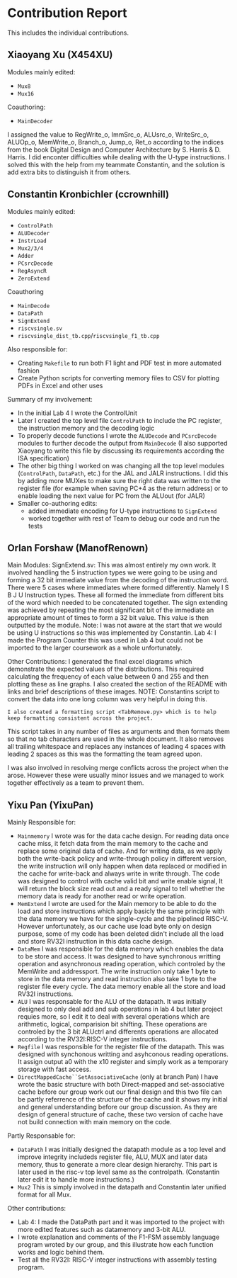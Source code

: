# Contribution Report

This includes the individual contributions.

## Xiaoyang Xu (X454XU)

Modules mainly edited:

* `Mux8`
* `Mux16`

Coauthoring:

* `MainDecoder`

I assigned the value to RegWrite_o, ImmSrc_o, ALUsrc_o, WriteSrc_o, ALUOp_o, MemWrite_o, Branch_o, Jump_o, Ret_o according to the indices from the book Digital Design and Computer Architecture by S. Harris & D. Harris. I did enconter difficulties while dealing with the U-type instructions. I solved this with the help from my teammate Constantin, and the solution is add extra bits to distinguish it from others.  

## Constantin Kronbichler (ccrownhill)

Modules mainly edited:

* `ControlPath`
* `ALUDecoder`
* `InstrLoad`
* `Mux2/3/4`
* `Adder`
* `PCsrcDecode`
* `RegAsyncR`
* `ZeroExtend`

Coauthoring

* `MainDecode`
* `DataPath`
* `SignExtend`
* `riscvsingle.sv`
* `riscvsingle_dist_tb.cpp`/`riscvsingle_f1_tb.cpp`

Also responsible for:

* Creating `Makefile` to run both F1 light and PDF test in more automated fashion
* Create Python scripts for converting memory files to CSV for plotting PDFs in Excel and other uses

Summary of my involvement:

* In the initial Lab 4 I wrote the ControlUnit
* Later I created the top level file `ControlPath` to include the PC register, the instruction memory and the decoding logic
* To properly decode functions I wrote the `ALUDecode` and `PCsrcDecode` modules to further decode the output from `MainDecode` (I also supported Xiaoyang to write this file by discussing its requirements according the ISA specification)
* The other big thing I worked on was changing all the top level modules (`ControlPath`, `DataPath`, etc.) for the JAL and JALR instructions.
I did this by adding more MUXes to make sure the right data was written to the register file
(for example when saving PC+4 as the return address) or to enable loading
the next value for PC from the ALUout (for JALR)
* Smaller co-authoring edits:
	* added immediate encoding for U-type instructions to `SignExtend`
	* worked together with rest of Team to debug our code and run the tests


## Orlan Forshaw (ManofRenown)
Main Modules:
SignExtend.sv:
	This was almost entirely my own work. It involved handling the 5 instruction types we were going to be using and forming a 32 bit immediate value from the decoding of the instruction word. 
  There were 5 cases where immediates where formed differently. Namely I S B J U Instruction types. 
  These all formed the immediate from different bits of the word which needed to be concatenated together. 
  The sign extending was achieved by repeating the most significant bit of the immediate an appropriate amount of times to form a 32 bit value. This value is then outputted by the module.
		Note: I was not aware at the start that we would be using U instructions so this was implemented by Constantin.
Lab 4: I made the Program Counter 
	this was used in Lab 4 but could not be imported to the larger coursework as a whole unfortunately.
	
Other Contributions:
	I generated the final excel diagrams which demonstrate the expected values of the distributions. 
  This required calculating the frequency of each value between 0 and 255 and then plotting these as line graphs.
  I also created the section of the README with links and brief descriptions of these images. 
		NOTE: Constantins script to convert the data into one long column was very helpful in doing this.

	I also created a formatting script <TabRemove.py> which is to help keep formatting consistent across the project. 
  This script takes in any number of files as arguments and then formats them so that no tab characters are used in the whole document. 
  It also removes all trailing whitespace and replaces any instances of leading 4 spaces with leading 2 spaces as this was the formatting the team agreed upon.
  
  I was also involved in resolving merge conflicts across the project when the arose. 
  However these were usually minor issues and we managed to work together effectively as a team to prevent them.


## Yixu Pan (YixuPan)

Mainly Responsible for:

* `Mainmemory`
  I wrote was for the data cache design. For reading data once cache miss, it fetch data from the main memory to the cache and replace some original data of cache. And for writing data, as we apply both the write-back policy and write-through policy in different version, the write instruction will only happen when data replaced or modified in the cache for write-back and always write in write through. The code was designed to control with cache valid bit and write enable signal, It will return the block size read out and a ready signal to tell whether the memory data is ready for another read or write operation.
* `MemExtend`
  I wrote are used for the Main memory to be able to do the load and store instructions which apply basicly the same principle with the data memory we have for the single-cycle and the pipelined RISC-V. However unfortunately, as our cache use load byte only on design purpose, some of my code has been deleted didn't include all the load and store RV32I instruction in this data cache design.
* `DataMem`
  I was responsible for the data memory which enables the data to be store and access. It was designed to have synchronous writting operation and asynchronous reading operation, which controled by the MemWrite and addressport. The write instruction only take 1 byte to store in the data memory and read instruction also take 1 byte to the register file every cycle. The data memory enable all the store and load RV32I instructions.
* `ALU`
  I was responsable for the ALU of the datapath. It was initially designed to only deal add and sub operations in lab 4 but later project requies more, so I edit it to deal with several operations which are arithmetic, logical, comparision bit shifting. These operations are controled by the 3 bit ALUctrl and differents operations are allocated according to the RV32I:RISC-V integer instructions.
* `Regfile`
  I was responsible for the register file of the datapath. This was designed with synchonous writting and asyhconous reading operations. It assign output a0 with the x10 register and simply work as a temporary storage with fast access.
* `DirectMappedCache``SetAssociativeCache`
  (only at branch Pan)
  I have wrote the basic structure with both Direct-mapped and set-associative cache before our group work out our final design and this two file can be partly referrence of the structure of the cache and it shows my initial and general understanding before our group discussion. As they are design of general structure of cache, these two version of cache have not build connection with main memory on the code.

Partly Responsable for:

* `DataPath`
  I was initially designed the datapath module as a top level and improve integrity includeds register file, ALU, MUX and later data memory, thus to generate a more clear design hierarchy. This part is later used in the risc-v top level same as the controlpath. (Constantin later edit it to handle more instructions.)
* `Mux2`
  This is simply involved in the datapath and Constantin later unified format for all Mux.

Other contributions:

* Lab 4: I made the DataPath part and it was imported to the project with more edited features such as datamemory and 3-bit ALU.
* I wrote explanation and comments of the F1-FSM assembly language program wroted by our group, and this illustrate how each function works and logic behind them. 
* Test all the RV32I: RISC-V integer instructions with assembly testing program.
